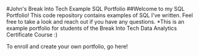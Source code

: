#John's Break Into Tech Example SQL Portfolio
##Welcome to my SQL Portfolio! This code repository contains examples of SQL I've written. Feel free to take a look and reach out if you have any questions.
*This is an example portfolio for students of the Break Into Tech Data Analytics Certificate Course :)

To enroll and create your own portfolio, go here!
